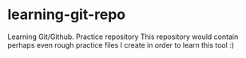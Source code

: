 # learning-git-repo
Learning Git/Github. Practice repository
This repository would contain perhaps even rough practice files I create in order to learn this tool :)
